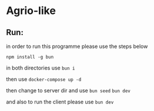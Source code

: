 # Agrio-like

## Run:

in order to run this programme please use the steps below

`npm install -g bun`

in both directories use
`bun i`

then use
`docker-compose up -d`

then change to server dir and use
`bun seed`
`bun dev`

and also to run the client please use
`bun dev`
